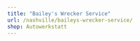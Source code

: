 ```yaml
---
title: "Bailey's Wrecker Service"
url: /nashville/baileys-wrecker-service/
shop: Autowerkstatt
---
```

